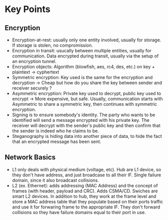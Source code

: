 # Key Points

## Encryption

* Encryption-at-rest: usually only one entity involved, usually for storage. If storage is stolen, no compromission.
* Encryption in transit: usucally between multiple entities, usually for communication. Data encrypted during transit, usually via the setup of an encryption tunnel.
* Encryption objects: Algorithm (blowfish, aes, rc4, des, etc.) on key + plaintext -> cyphertext
* Symmetric encryption: Key used is the same for the encryption and decryption -> Cheap but how do you share the key between sender and receiver securely ?
* Asymmetric encryption: Private key used to decrypt, public key used to encrypt -> More expensive, but safe. Usually, communication starts with Asymmetric to share a symmetric key, then continues with symmetric encryption.
* Signing is to ensure somebody's identity. The party who wants to be identified will send a message encrypted with his private key. The receiver will decrypt with the sender's public key and then confirm that the sender is indeed who he claims to be.
* Steganography is hiding data into another piece of data, to hide the fact that an encrypted message has been sent.

## Network Basics

* L1 only deals with physical medium (voltage, etc). Hub are L1 device, so they don't have address, and just broadcase to all their IF. Single failure domain, since it also broadcast collisions.
* L2 (ex. Ethernet): adds addressing (MAC Address) and the concept of frames (with header, payload and CRC). Adds CSMA/CD. Swiches are smart L2 devices. In addition to hub, they work at the frame level and store a MAC address table that they populate based on their ports traffic and use it for forwaring frame to the appropriate IF. They don't forward collisions so they have failure domains equal to their port in use.
